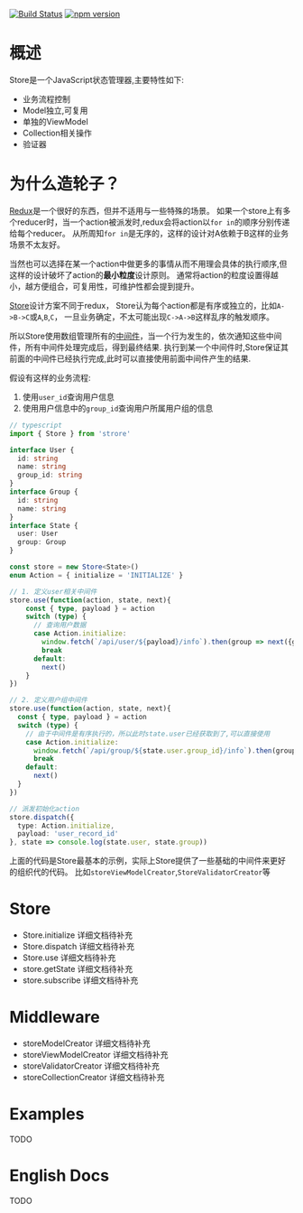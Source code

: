 [![Build Status](https://travis-ci.org/CoinXu/store.svg?branch=master)](https://travis-ci.org/CoinXu/store)
[![npm version](https://badge.fury.io/js/sugo-store.svg)](https://badge.fury.io/js/sugo-store)

# 概述
Store是一个JavaScript状态管理器,主要特性如下:
+ 业务流程控制
+ Model独立,可复用
+ 单独的ViewModel
+ Collection相关操作
+ 验证器

# 为什么造轮子？
[Redux](https://github.com/reactjs/redux)是一个很好的东西，但并不适用与一些特殊的场景。
如果一个store上有多个reducer时，当一个action被派发时,redux会将action以`for in`的顺序分别传递给每个reducer。
从所周知`for in`是无序的，这样的设计对A依赖于B这样的业务场景不太友好。

当然也可以选择在某一个action中做更多的事情从而不用理会具体的执行顺序,但这样的设计破坏了action的**最小粒度**设计原则。
通常将action的粒度设置得越小，越方便组合，可复用性，可维护性都会提到提升。

[Store](https://github.com/CoinXu/store)设计方案不同于redux，
Store认为每个action都是有序或独立的，比如`A->B->C`或`A`,`B`,`C`，
一旦业务确定，不太可能出现`C->A->B`这样乱序的触发顺序。

所以Store使用数组管理所有的[中间件](#middleware)，当一个行为发生的，依次通知这些中间件，所有中间件处理完成后，得到最终结果.
执行到某一个中间件时,Store保证其前面的中间件已经执行完成,此时可以直接使用前面中间件产生的结果.

假设有这样的业务流程:
1. 使用`user_id`查询用户信息
2. 使用用户信息中的`group_id`查询用户所属用户组的信息

```ts
// typescript
import { Store } from 'strore'

interface User {
  id: string
  name: string
  group_id: string
}
interface Group {
  id: string
  name: string
}
interface State {
  user: User
  group: Group
}

const store = new Store<State>()
enum Action = { initialize = 'INITIALIZE' }

// 1. 定义user相关中间件
store.use(function(action, state, next){
    const { type, payload } = action
    switch (type) {
      // 查询用户数据
      case Action.initialize:
        window.fetch(`/api/user/${payload}/info`).then(group => next({group}))
        break
      default:
        next()
    }
})

// 2. 定义用户组中间件
store.use(function(action, state, next){
  const { type, payload } = action
  switch (type) {
    // 由于中间件是有序执行的，所以此时state.user已经获取到了,可以直接使用
    case Action.initialize:
      window.fetch(`/api/group/${state.user.group_id}/info`).then(group => next({group}))
      break
    default:
      next()
  }
})

// 派发初始化action
store.dispatch({
  type: Action.initialize,
  payload: 'user_record_id'
}, state => console.log(state.user, state.group))
```
上面的代码是Store最基本的示例，实际上Store提供了一些基础的中间件来更好的组织代的代码。
比如`storeViewModelCreator`,`StoreValidatorCreator`等

# Store
+ Store.initialize        详细文档待补充
+ Store.dispatch          详细文档待补充
+ Store.use               详细文档待补充
+ store.getState          详细文档待补充
+ store.subscribe         详细文档待补充

# Middleware
+ storeModelCreator       详细文档待补充
+ storeViewModelCreator   详细文档待补充
+ storeValidatorCreator   详细文档待补充
+ storeCollectionCreator  详细文档待补充

# Examples
TODO

# English Docs
TODO
